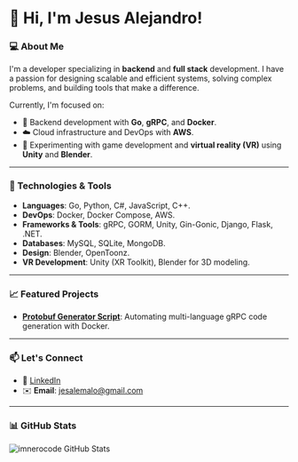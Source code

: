 # 👋 Hi, I'm Jesus Alejandro!

### 💻 About Me
I'm a developer specializing in **backend** and **full stack** development. I have a passion for designing scalable and efficient systems, solving complex problems, and building tools that make a difference.

Currently, I'm focused on:
- 🌟 Backend development with **Go**, **gRPC**, and **Docker**.
- ☁️ Cloud infrastructure and DevOps with **AWS**.
- 🎨 Experimenting with game development and **virtual reality (VR)** using **Unity** and **Blender**.

---

### 🚀 Technologies & Tools
- **Languages**: Go, Python, C#, JavaScript, C++.
- **DevOps**: Docker, Docker Compose, AWS.
- **Frameworks & Tools**: gRPC, GORM, Unity, Gin-Gonic, Django, Flask, .NET.
- **Databases**: MySQL, SQLite, MongoDB.
- **Design**: Blender, OpenToonz.
- **VR Development**: Unity (XR Toolkit), Blender for 3D modeling.

---

### 📈 Featured Projects
- [**Protobuf Generator Script**](https://github.com/imnerocode/protoc-generator): Automating multi-language gRPC code generation with Docker.

---

### 📫 Let's Connect
- 💼 [LinkedIn](https://www.linkedin.com/in/jesus-alejandro-martinez-lopez-26ba9733b/)
- ✉️ **Email**: jesalemalo@gmail.com

---

### 📊 GitHub Stats
![imnerocode GitHub Stats](https://github-readme-stats.vercel.app/api?username=imnerocode&show_icons=true&theme=radical)
